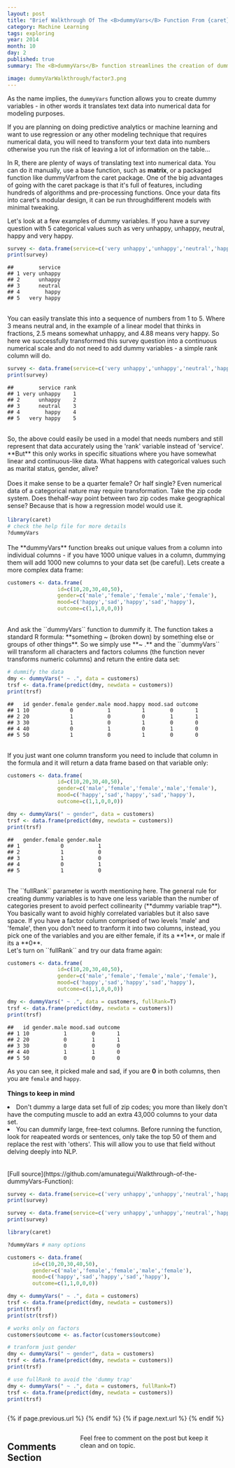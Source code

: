 ```yaml
---
layout: post
title: "Brief Walkthrough Of The <B>dummyVars</B> Function From {caret}"
category: Machine Learning
tags: exploring
year: 2014
month: 10
day: 2
published: true
summary: The <B>dummyVars</B> function streamlines the creation of dummy variables by quickly hunting down any character and factor variables and transforming them into binary variables, with or without full rank.

image: dummyVarWalkthrough/factor3.png
---
```


As the name implies, the ``dummyVars`` function allows you to create dummy variables - in other words it translates text data into numerical data for modeling purposes.

If you are planning on doing predictive analytics or machine learning and want to use regression or any other modeling technique that requires numerical data, you will need to transform your text data into numbers otherwise you run the risk of leaving a lot of information on the table...

In R, there are plenty of ways of translating text into numerical data. You can do it manually, use a base function, such as **matrix**, or a packaged function like dummyVarfrom the caret package. One of the big advantages of going with the caret package is that it's full of features, including hundreds of algorithms and pre-processing functions. Once your data fits into caret's modular design, it can be run throughdifferent models with minimal tweaking.

Let's look at a few examples of dummy variables. If you have a survey question with 5 categorical values such as very unhappy, unhappy, neutral, happy and very happy.

```r
survey <- data.frame(service=c('very unhappy','unhappy','neutral','happy','very happy'))
print(survey)
```

```
##        service
## 1 very unhappy
## 2      unhappy
## 3      neutral
## 4        happy
## 5   very happy
```
<BR>
You can easily translate this into a sequence of numbers from 1 to 5. Where 3 means neutral and, in the example of a linear model that thinks in fractions, 2.5  means somewhat unhappy, and 4.88 means very happy. So here we successfully transformed this survey question into a continuous numerical scale and do not need to add dummy variables - a simple rank column will do.

```r
survey <- data.frame(service=c('very unhappy','unhappy','neutral','happy','very happy'), rank=c(1,2,3,4,5))
print(survey)
```

```
##        service rank
## 1 very unhappy    1
## 2      unhappy    2
## 3      neutral    3
## 4        happy    4
## 5   very happy    5
```
<BR>
So, the above could easily be used in a model that needs numbers and still represent that data accurately using the 'rank' variable instead of 'service'. **But** this only works in specific situations where you have somewhat linear and continuous-like data. What happens with categorical values such as marital status, gender, alive?
<BR><BR>
Does it make sense to be a quarter female? Or half single? Even numerical data of a categorical nature may require transformation. Take the zip code system. Does thehalf-way point between two zip codes make geographical sense? Because that is how a regression model would use it. 
<BR><BR
It may work in a fuzzy-logic way but it won't help in predicting much; therefore we need a more precise way of translating these values into numbers so that they can be regressed by the model.

```r
library(caret)
# check the help file for more details
?dummyVars
```
<BR>
The **dummyVars** function breaks out unique values from a column into individual columns - if you have 1000 unique values in a column, dummying them will add 1000 new columns to your data set (be careful). Lets create a more complex data frame:

```r
customers <- data.frame(
                id=c(10,20,30,40,50), 
                gender=c('male','female','female','male','female'), 
                mood=c('happy','sad','happy','sad','happy'), 
                outcome=c(1,1,0,0,0))
```
<BR>
And ask the ``dummyVars`` function to dummify it. The function takes a standard R formula: **something ~ (broken down) by something else or groups of other things**. So we simply use **~ .** and the ``dummyVars`` will transform all characters and factors columns (the function never transforms numeric columns) and return the entire data set:

```r
# dummify the data
dmy <- dummyVars(" ~ .", data = customers)
trsf <- data.frame(predict(dmy, newdata = customers))
print(trsf)
```

```
##   id gender.female gender.male mood.happy mood.sad outcome
## 1 10             0           1          1        0       1
## 2 20             1           0          0        1       1
## 3 30             1           0          1        0       0
## 4 40             0           1          0        1       0
## 5 50             1           0          1        0       0
```
<BR>
If you just want one column transform you need to include that column in the formula and it will return a data frame based on that variable only:

```r
customers <- data.frame(
                id=c(10,20,30,40,50), 
                gender=c('male','female','female','male','female'), 
                mood=c('happy','sad','happy','sad','happy'), 
                outcome=c(1,1,0,0,0))

dmy <- dummyVars(" ~ gender", data = customers)
trsf <- data.frame(predict(dmy, newdata = customers))
print(trsf)
```

```
##   gender.female gender.male
## 1             0           1
## 2             1           0
## 3             1           0
## 4             0           1
## 5             1           0
```
<BR>
The ``fullRank`` parameter is worth mentioning here. The general rule for creating dummy variables is to have one less variable than the number of categories present to avoid perfect collinearity (**dummy variable trap**). You basically want to avoid highly correlated variables but it also save space. If you have a factor column comprised of two levels 'male' and 'female', then you don't need to tranform it into two columns, instead, you pick one of the variables and you are either female, if its a **1**, or male if its a **0**.
<BR>
Let's turn on ``fullRank`` and try our data frame again:

```r
customers <- data.frame(
                id=c(10,20,30,40,50), 
                gender=c('male','female','female','male','female'), 
                mood=c('happy','sad','happy','sad','happy'), 
                outcome=c(1,1,0,0,0))

dmy <- dummyVars(" ~ .", data = customers, fullRank=T)
trsf <- data.frame(predict(dmy, newdata = customers))
print(trsf)
```

```
##   id gender.male mood.sad outcome
## 1 10           1        0       1
## 2 20           0        1       1
## 3 30           0        0       0
## 4 40           1        1       0
## 5 50           0        0       0
```
As you can see, it picked male and sad, if you are **0** in both columns, then you are ``female`` and ``happy``.
<BR><BR>
**Things to keep in mind**<BR>
<li>Don't dummy a large data set full of zip codes; you more than likely don't have the computing muscle to add an extra 43,000 columns to your data set.</li>
<li>You can dummify large, free-text columns. Before running the function, look for reapeated words or sentences, only take the top 50 of them and replace the rest with 'others'. This will allow you to use that field without delving deeply into NLP.</li>
<BR><BR>        
[Full source](https://github.com/amunategui/Walkthrough-of-the-dummyVars-Function):

```r
survey <- data.frame(service=c('very unhappy','unhappy','neutral','happy','very happy'))
print(survey)

survey <- data.frame(service=c('very unhappy','unhappy','neutral','happy','very happy'), rank=c(1,2,3,4,5))
print(survey)

library(caret) 

?dummyVars # many options

customers <- data.frame(
        id=c(10,20,30,40,50), 
        gender=c('male','female','female','male','female'), 
        mood=c('happy','sad','happy','sad','happy'), 
        outcome=c(1,1,0,0,0))

dmy <- dummyVars(" ~ .", data = customers)
trsf <- data.frame(predict(dmy, newdata = customers))
print(trsf)
print(str(trsf))

# works only on factors
customers$outcome <- as.factor(customers$outcome)

# tranform just gender
dmy <- dummyVars(" ~ gender", data = customers)
trsf <- data.frame(predict(dmy, newdata = customers))
print(trsf)

# use fullRank to avoid the 'dummy trap'
dmy <- dummyVars(" ~ .", data = customers, fullRank=T)
trsf <- data.frame(predict(dmy, newdata = customers))
print(trsf)
```
<div class="row">   
    <div class="span9 column">
            <p class="pull-right">{% if page.previous.url %} <a href="{{page.previous.url}}" title="Previous Post: {{page.previous.title}}"><i class="icon-chevron-left"></i></a>   {% endif %}   {% if page.next.url %}    <a href="{{page.next.url}}" title="Next Post: {{page.next.title}}"><i class="icon-chevron-right"></i></a>   {% endif %} </p>  
    </div>
</div>

<div class="row">   
    <div class="span9 columns">    
        <h2>Comments Section</h2>
        <p>Feel free to comment on the post but keep it clean and on topic.</p> 
        <div id="disqus_thread"></div>
        <script type="text/javascript">
            /* * * CONFIGURATION VARIABLES: EDIT BEFORE PASTING INTO YOUR WEBPAGE * * */
            var disqus_shortname = 'amunategui'; // required: replace example with your forum shortname
            var disqus_identifier = '{{ page.url }}';
            var disqus_url = 'http://amunategui.github.com{{ page.url }}';
            
            /* * * DON'T EDIT BELOW THIS LINE * * */
            (function() {
                var dsq = document.createElement('script'); dsq.type = 'text/javascript'; dsq.async = true;
                dsq.src = 'http://' + disqus_shortname + '.disqus.com/embed.js';
                (document.getElementsByTagName('head')[0] || document.getElementsByTagName('body')[0]).appendChild(dsq);
            })();
        </script>
        <noscript>Please enable JavaScript to view the <a href="http://disqus.com/?ref_noscript">comments powered by Disqus.</a></noscript>
        <a href="http://disqus.com" class="dsq-brlink">blog comments powered by <span class="logo-disqus">Disqus</span></a>
    </div>
</div>
 
